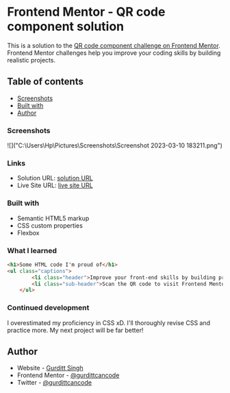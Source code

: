 # Frontend Mentor - QR code component solution

This is a solution to the [QR code component challenge on Frontend Mentor](https://www.frontendmentor.io/challenges/qr-code-component-iux_sIO_H). Frontend Mentor challenges help you improve your coding skills by building realistic projects. 

## Table of contents

- [Screenshots](#screenshots)
- [Built with](#built-with)
- [Author](#author)

### Screenshots

![]("C:\Users\Hp\Pictures\Screenshots\Screenshot 2023-03-10 183211.png")

### Links

- Solution URL: [solution URL](https://github.com/gurdittcancode/QR-Component-Frontend-Mentor/settings/pages)
- Live Site URL: [live site URL](https://gurdittcancode.github.io/QR-Component-Frontend-Mentor/)

### Built with

- Semantic HTML5 markup
- CSS custom properties
- Flexbox
### What I learned

```html
<h1>Some HTML code I'm proud of</h1>
<ul class="captions">
        <li class="header">Improve your front-end skills by building projects</li>
        <li class="sub-header">Scan the QR code to visit Frontend Mentor and take your coding skills to the next level</li>
    </ul>
```

### Continued development

I overestimated my proficiency in CSS xD. I'll thoroughly revise CSS and practice more. My next project will be far better!

## Author

- Website - [Gurditt Singh](https://linktr.ee/gurditt1508)
- Frontend Mentor - [@gurdittcancode](https://www.frontendmentor.io/profile/gurdittcancode)
- Twitter - [@gurdittcancode](https://www.twitter.com/gurdittcancode)